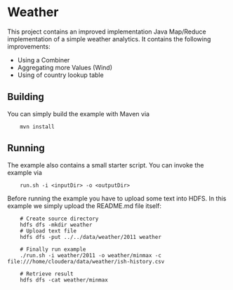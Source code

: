 # Weather

This project contains an improved implementation Java Map/Reduce implementation of a simple weather analytics. It
 contains the following improvements:
 
 * Using a Combiner
 * Aggregating more Values (Wind)
 * Using of country lookup table

## Building

You can simply build the example with Maven via

        mvn install
        

## Running
        
The example also contains a small starter script. You can invoke the example via
        
        run.sh -i <inputDir> -o <outputDir>
        
Before running the example you have to upload some text into HDFS. In this example we simply upload the README.md
file itself:

        # Create source directory
        hdfs dfs -mkdir weather
        # Upload text file
        hdfs dfs -put ../../data/weather/2011 weather
        
        # Finally run example
        ./run.sh -i weather/2011 -o weather/minmax -c file:///home/cloudera/data/weather/ish-history.csv
        
        # Retrieve result
        hdfs dfs -cat weather/minmax

